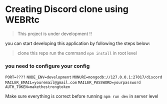 # Creating Discord clone using WEBRtc

> This project is under development !!

you can start developing this application by following the steps below:

> clone this repo
> run the command `npm install` in root level

### you need to configure your config

`PORT=????`
`NODE_ENV=development`
`MONURI=mongodb://127.0.0.1:27017/discord`
`MAILER_EMAIL=youremail@gmail.com`
`MAILER_PASSWORD=yourpassword`
`AUTH_TOKEN=makethestrongtoken`

Make sure everything is correct before running `npm run dev` in server level
